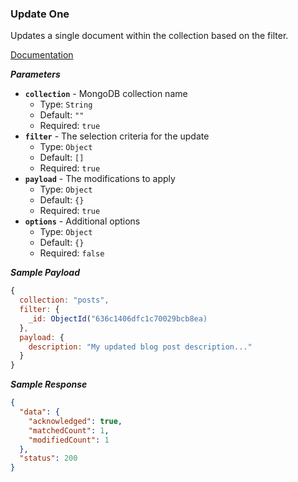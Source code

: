 ### Update One

Updates a single document within the collection based on the filter.

[Documentation](https://www.mongodb.com/docs/manual/reference/method/db.collection.updateOne/)

***Parameters***

- **`collection`** - MongoDB collection name
  - Type: `String`
  - Default: `""`
  - Required: `true`
- **`filter`** - The selection criteria for the update
  - Type: `Object`
  - Default: `[]`
  - Required: `true`
- **`payload`** - The modifications to apply
  - Type: `Object`
  - Default: `{}`
  - Required: `true`
- **`options`** - Additional options
  - Type: `Object`
  - Default: `{}`
  - Required: `false`

***Sample Payload***

```js
{
  collection: "posts",
  filter: {
    _id: ObjectId("636c1406dfc1c70029bcb8ea)
  },
  payload: {
    description: "My updated blog post description..."
  }
}
```

***Sample Response***

```json
{
  "data": {
    "acknowledged": true,
    "matchedCount": 1,
    "modifiedCount": 1
  },
  "status": 200
}
```
